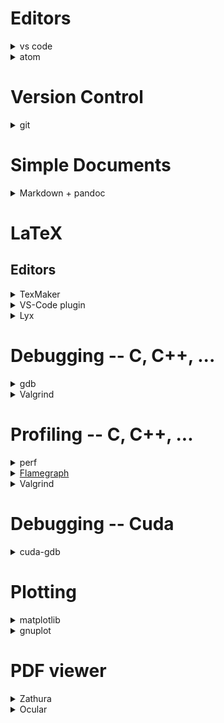 # Editors

<details><summary>vs code</summary>
</details>

<details><summary>atom</summary>
</details>

# Version Control

<details><summary>git</summary>

 * Git book

</details>

# Simple Documents

<details><summary>Markdown + pandoc</summary>
Good for writing pdf documents quickly. Not as nice as LaTeX but good enough for exercises.

 * Can compile markdown to pdf, html and many others.
 * Allows inline html, latex, latex formulas, ...

</details>

# LaTeX

## Editors

<details><summary>TexMaker</summary>
</details>

<details><summary>VS-Code plugin</summary>
</details>

<details><summary>Lyx</summary>
</details>

# Debugging -- C, C++, ...

<details><summary>gdb</summary>

 * You can modify the _startup script_ `~/.gdbinit`. There exists various init files to support _colored output_ ([copy this file in the init file](https://github.com/RAttab/dotfiles/blob/master/colors.gdb)) and many other other features.
 * If you want to debug a program wich takes _command line arguments_ you can pass them like `gdb --args program param1 param2`.
 * You can print the first three elements of _arrays_ using `p *ptr@3`. If you have a 3x2 matrix you can also use `p *ptr@3@2` which will give a clearer structure to the output than `p *ptr@6`.

</details>

<details><summary>Valgrind</summary>
Useful if you have hard to find _memory bugs_ when gdb doesen't catch them or doesen't give any useful information. Examples are _double free_-bugs, bughs which corrupted the allocator meta data (in this case you might get an error the next time you try to allocate any new memory) or reading _uninitialized memory_.

 * You can use the flag `valgrind --track-origine=yes` to make valgrind track and report where you allocated uninitialized memory.
 * Besides memory checks with the default `--tool=memcheck` there also exist many other tools. E.g. `--tool=cachegrind` wich compute _cache misses_ for the instruction cache and memory chache.
 * Warning: valgrind will make you program run really slow.

</details>

# Profiling -- C, C++, ...

<details><summary>perf</summary>
</details>

<details><summary><a href="http://www.brendangregg.com/flamegraphs.html">Flamegraph</a></summary>

Nice way to [visually present](http://www.brendangregg.com/FlameGraphs/cpuflamegraphs.html) the results of `perf`.

 * There also exists a [module](https://github.com/evanhempel/python-flamegraph) for python.

</details>

<details><summary>Valgrind</summary>

 * For measuring _cache misses_. See the valgrind section in 'Debugging'

</details>

# Debugging -- Cuda

<details><summary>cuda-gdb</summary>
Gdb with cuda extension. You can also set _breakpoints in kernels_ and switch between threads to inspect the variables.

 * To check for _invalid memory addresses_, you can use `set cuda memcheck on` to enable something like `valgrind --tool=memcheck` for cuda
 * TODO: problem with breakpoints on gpu connected to display.

</details>

# Plotting

<details><summary>matplotlib</summary>
Python library for plotting.
</details>

<details><summary>gnuplot</summary>
Language especially for plotting. Can export to many formats including png, svg, latex.

 * You can use the init file `.gnuplot` to run code or set settings startup
 * Can fit arbitrary parameters to compute a function to approximate the data points.
 * You can also plot data using the output of shell commands: `plot '< python gen_data.py'` or `plot '< sed -n "s/^# //p" file'` or even with pipes `plot '< cat data/* | sed -n "s#re=\(.*\)#\1#p"'`

</details>

# PDF viewer

<details><summary>Zathura</summary>
</details>

<details><summary>Ocular</summary>
</details>

